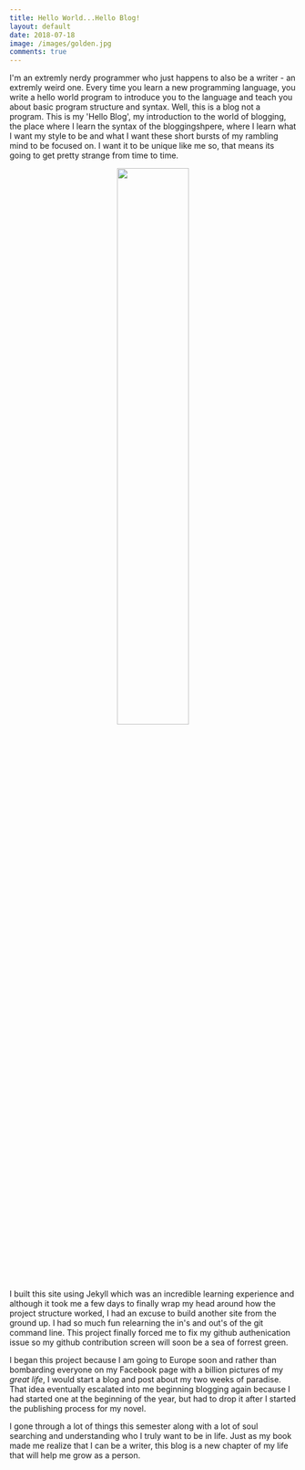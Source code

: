 ```yaml
---
title: Hello World...Hello Blog!
layout: default
date: 2018-07-18
image: /images/golden.jpg
comments: true
---
```


I'm an extremly nerdy programmer who just happens to also be a writer - an extremly weird one. Every time you learn a new programming language, you write a hello world program to introduce you to the language and teach you about basic program structure and syntax. Well, this is a blog not a program. This is my 'Hello Blog', my introduction to the world of blogging, the place where I learn the syntax of the bloggingshpere, where I learn what I want my style to be and what I want these short bursts of my rambling mind to be focused on. I want it to be unique like me so, that means its going to get pretty strange from time to time. 

<center><img src="../../../images/golden.jpg" style="width:50%;height:50%;"/></center>

I built this site using Jekyll which was an incredible learning experience and although it took me a few days to finally wrap my head around how the project structure worked, I had an excuse to build another site from the ground up. I had so much fun relearning the in's and out's of the git command line. This project finally forced me to fix my github authenication issue so my github contribution screen will soon be a sea of forrest green. 

I began this project because I am going to Europe soon and rather than bombarding everyone on my Facebook page with a billion pictures of my *great life*, I would start a blog and post about my two weeks of paradise. That idea eventually escalated into me beginning blogging again because I had started one at the beginning of the year, but had to drop it after I started the publishing process for my novel.  

I gone through a lot of things this semester along with a lot of soul searching and understanding who I truly want to be in life. Just as my book made me realize that I can be a writer, this blog is a new chapter of my life that will help me grow as a person. 

